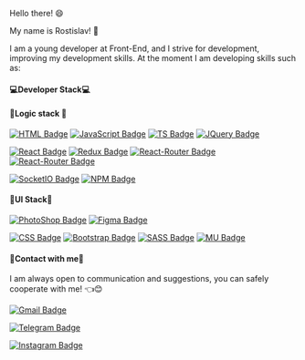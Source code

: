 <!-- Badges: https://github.com/alexandresanlim/Badges4-README.md-Profile -->
<!-- Thanks your alexandresanlim!-->

<p>Hello there! 😄 </p>
<p>My name is Rostislav! 👋</p>
I am a young developer at Front-End, and I strive for development, improving my development skills.
At the moment I am developing skills such as:

#### 💻**Developer Stack**💻
####  📁Logic stack 📁
[![HTML Badge](https://img.shields.io/badge/HTML-E34F26?style=for-the-badge&logo=html5&logoColor=white)](#)
[![JavaScript Badge](https://img.shields.io/badge/JavaScript-F7DF1E?style=for-the-badge&logo=javascript&logoColor=black)](#) 
[![TS Badge](https://img.shields.io/badge/TypeScript-007ACC?style=for-the-badge&logo=typescript&logoColor=white)](#)
[![JQuery Badge](https://img.shields.io/badge/jQuery-0769AD?style=for-the-badge&logo=jquery&logoColor=white)](#)

[![React Badge](https://img.shields.io/badge/React-20232A?style=for-the-badge&logo=react&logoColor=61DAFB)](#)
[![Redux Badge](https://img.shields.io/badge/Redux-593D88?style=for-the-badge&logo=redux&logoColor=white)](#)
[![React-Router Badge](https://img.shields.io/badge/React_Router-CA4245?style=for-the-badge&logo=react-router&logoColor=white)](#)
[![React-Router Badge](https://img.shields.io/badge/Jest-C21325?style=for-the-badge&logo=jest&logoColor=white)](#)

[![SocketIO Badge](https://img.shields.io/badge/firebase-ffca28?style=for-the-badge&logo=firebase&logoColor=black)](#)
[![NPM Badge](https://img.shields.io/badge/npm-CB3837?style=for-the-badge&logo=npm&logoColor=white)](#)

#### 🌌UI Stack🌌
[![PhotoShop Badge](https://img.shields.io/badge/Adobe%20Photoshop-31A8FF?style=for-the-badge&logo=Adobe%20Photoshop&logoColor=black)](#)
[![Figma Badge](https://img.shields.io/badge/Figma-F24E1E?style=for-the-badge&logo=figma&logoColor=white)](#)

[![CSS Badge](https://img.shields.io/badge/CSS-1572B6?style=for-the-badge&logo=css3&logoColor=white)](#)
[![Bootstrap Badge](https://img.shields.io/badge/Bootstrap-563D7C?style=for-the-badge&logo=bootstrap&logoColor=white)](#)
[![SASS Badge](https://img.shields.io/badge/Sass-CC6699?style=for-the-badge&logo=sass&logoColor=white)](#)
[![MU Badge](https://img.shields.io/badge/Material--UI-0081CB?style=for-the-badge&logo=material-ui&logoColor=white)](#)

#### **📱Сontact with me📱**
<p>I am always open to communication and suggestions, you can safely cooperate with me! 👈😊</p>

[![Gmail Badge](https://img.shields.io/badge/Gmail-D14836?style=for-the-badge&logo=gmail&logoColor=white)](mailto:rimcyberup@gmail.com)

[![Telegram Badge](https://img.shields.io/badge/Telegram-2CA5E0?style=for-the-badge&logo=telegram&logoColor=white)](https://t.me/sidneymur)

[![Instagram Badge](https://img.shields.io/badge/Instagram-E4405F?style=for-the-badge&logo=instagram&logoColor=white)](https://www.instagram.com/mell_murr/)
